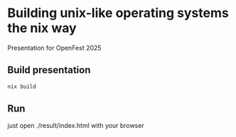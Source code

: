 # Building unix-like operating systems the nix way 

Presentation for OpenFest 2025

## Build presentation

```sh
nix build 
```

## Run

just open ./result/index.html with your browser

